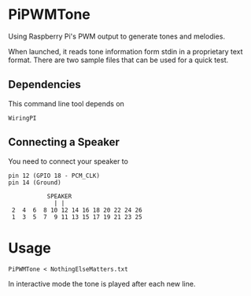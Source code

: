PiPWMTone
=========

Using Raspberry Pi's PWM output to generate tones and melodies.

When launched, it reads tone information form stdin in a proprietary text format.
There are two sample files that can be used for a quick test.


Dependencies
------------

This command line tool depends on

``WiringPI``


Connecting a Speaker
--------------------

You need to connect your speaker to

```
pin 12 (GPIO 18 - PCM_CLK)
pin 14 (Ground)

           SPEAKER
             | |
 2  4  6  8 10 12 14 16 18 20 22 24 26
 1  3  5  7  9 11 13 15 17 19 21 23 25
```


Usage
=====

``PiPWMTone < NothingElseMatters.txt``

In interactive mode the tone is played after each new line.
